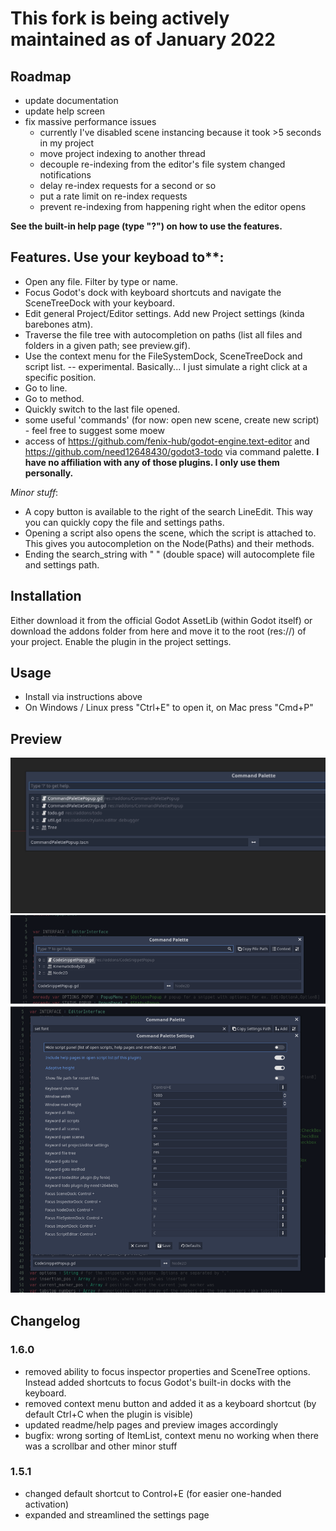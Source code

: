 # This fork is being actively maintained as of January 2022

## Roadmap
- update documentation
- update help screen
- fix massive performance issues
  - currently I've disabled scene instancing because it took >5 seconds in my project
  - move project indexing to another thread
  - decouple re-indexing from the editor's file system changed notifications
  - delay re-index requests for a second or so
  - put a rate limit on re-index requests
  - prevent re-indexing from happening right when the editor opens

**See the built-in help page (type "?") on how to use the features.**

## Features. Use your keyboad to**:

- Open any file. Filter by type or name. 
- Focus Godot's dock with keyboard shortcuts and navigate the SceneTreeDock with your keyboard.
- Edit general Project/Editor settings. Add new Project settings (kinda barebones atm).
- Traverse the file tree with autocompletion on paths (list all files and folders in a given path; see preview.gif).
- Use the context menu for the FileSystemDock, SceneTreeDock and script list. -- experimental. Basically... I just simulate a right click at a specific position.
- Go to line.
- Go to method.
- Quickly switch to the last file opened.
- some useful 'commands' (for now: open new scene, create new script) - feel free to suggest some moew
- access of https://github.com/fenix-hub/godot-engine.text-editor and https://github.com/need12648430/godot3-todo via command palette. **I have no affiliation with any of those plugins. I only use them personally.**

*Minor stuff*:

- A copy button is available to the right of the search LineEdit. This way you can quickly copy the file and settings paths.
- Opening a script also opens the scene, which the script is attached to. This gives you autocompletion on the Node(Paths) and their methods.
- Ending the search_string with "  " (double space) will autocomplete file and settings path.

## Installation

Either download it from the official Godot AssetLib (within Godot itself) or download the addons folder from here and move it to the root (res://) of your project. Enable the plugin in the project settings.

## Usage

* Install via instructions above
* On Windows / Linux press "Ctrl+E" to open it, on Mac press "Cmd+P"

## Preview

![Preview2](preview2.gif)
![Preview](preview.png)


## Changelog

### 1.6.0

- removed ability to focus inspector properties and SceneTree options. Instead added shortcuts to focus Godot's built-in docks with the keyboard.
- removed context menu button and added it as a keyboard shortcut (by default Ctrl+C when the plugin is visible)
- updated readme/help pages and preview images accordingly
- bugfix: wrong sorting of ItemList, context menu no working when there was a scrollbar and other minor stuff

### 1.5.1

- changed default shortcut to Control+E (for easier one-handed activation)
- expanded and streamlined the settings page 

